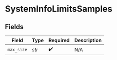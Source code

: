 # SystemInfoLimitsSamples


## Fields

| Field              | Type               | Required           | Description        |
| ------------------ | ------------------ | ------------------ | ------------------ |
| `max_size`         | *str*              | :heavy_check_mark: | N/A                |